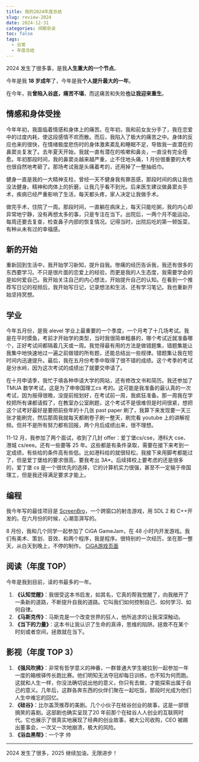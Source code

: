 ```yaml
---
title: 我的2024年度总结
slug: review-2024
date: 2024-12-31
categories: 闲聊杂谈
toc: false
tags:
  - 日常
  - 年度总结
---
```


2024 发生了很多事，是我**人生重大的一个节点**。

今年是我 **18 岁成年**了，今年是我**个人提升最大的一年**。

在今年，我**曾陷入谷底，痛苦不堪**，而这痛苦和失败**也让我迎来重生**。

## 情感和身体受挫
今年年初，我面临着情感和身体上的痛苦。在年初，我和前女友分手了，我在恋爱中的过度内耗，使这段感情不欢而散。而后，我陷入了极大的痛苦之中。身体的反应也来的很快，在情绪极度悲伤时的身体激素紊乱和睡眠不足，导致我一直潜在的鼻窦炎复发了。去年夏天开始，我就一直有潜在的咳嗽和鼻炎，一直没有完全痊愈。年初那段时间，我的鼻窦炎越来越严重，止不住地头痛，1 月份很重要的大考也很自然地考砸了。那场考试我是头痛着考的，还用掉了一整抽纸巾。

健身一直是我的一大精神支柱，曾经一天不健身我有罪恶感，那段时间的病让我也没法健身。精神和肉体上的折磨，让我几乎看不到光。后来医生建议做鼻窦炎手术，疾病已经严重影响了生活，每天都头疼，家人决定让我做手术。

做完手术，住院了一周。那段时间，一直躺在病床上，每天只能吃粥，我的内心却异常地宁静，没有再想太多的事，只是专注在当下。出院后，一两个月不能运动，每周还要去复查，检查鼻子内部的恢复情况。记得当时，出院后吃的第一顿饭菜，有种从未有过的幸福感。

## 新的开始
重新回到生活中，我开始学习新知，提升自我。惨痛的经历告诉我，我还有很多的东西要学习。不只是很片面的恋爱上的经验，而更是我的人生态度，我需要学会的是如何爱自己。我开始关注自己的内心想法，开始提升自己的认知。在看到一个推荐写日记的视频后，我开始写日记，记录想法和生活、还有学习笔记。我也重新开始坚持冥想。

## 学业
今年五月份，是我 alevel 学业上最重要的一个季度，一个月考了十几场考试。我是在平时摸鱼，考前才开始学的类型，当时我很简单粗暴的，哪个考试近就准备哪个，正好考试间都隔着几天或一周。我觉得最有用的方法是做错题集，错题集能让我集中地快速地过一遍之前做错的所有题，还能总结出一些规律。错题集让我在短时间内迅速提升。最后，我在五月份考季中取得了很不错的成绩。这个考季的考试是分水岭，因为这次考试的成绩出了就要交申请了。

在十月申请季，我忙于填各种申请大学的网站，还有修改文书和简历。我还参加了 TMUA 数学考试，这是为了申帝国理工cs 考的。这可能是我准备的最认真的一次考试，因为报得很晚，没提前规划好，在考试前一周，我疯狂准备。那一周我在学校把所有课都请假了，在教室办公室刷题，这个考试不是很难但是时间很紧，想把这个试考好最好是要把前些年的十几张 past paper 刷了，我算下来发现要一天三张才能刷完，然后那周我就每天都刷卷子刷一整天，刷完看 youtube 上的讲解视频。但并不是所有努力都有回报，两个月后成绩出来，很不理想。

11-12 月，我参加了两个面试，收到了几封 offer：爱丁堡cs/cse，港科大 cse、港城 cs/eee。还有一些要等 25 年。这些都是有条件录取，需要在接下来考到一定成绩，有些给的条件高有些低。比如港科给的就很轻松，我接下来用脚考都能过了，但是爱丁堡给的要求很高，要我考出 3A*。后续择校上要考虑的还是很多的，爱丁堡 cs 是一个很优先的选择，它的计算机实力很强，甚至不一定输于帝国理工，但是我还得满足要求才能上。

## 编程
我今年写的最佳项目是 [ScreenBro](https://github.com/kmeykranz/ScreenBro)，一个跨窗口的射击游戏，用 SDL 2 和 C++开发的。在六月份的时候，心潮澎湃写的。

8 月份，我和几个同学一起参加了 CiGA GameJam，在 48 小时内开发游戏。我们有美术、策划、音效、和两个程序，我是程序。很特别的一次经历，坐在那一整天，从白天到晚上，不停的制作。
[CiGA游戏页面](https://www.gmhub.com/game/5047)

## 阅读（年度 TOP）
今年是我到目前，读的书最多的一年。

1. **《认知觉醒》**：我很受这本书启发，如其名，它真的帮我觉醒了，向我敞开了一条新的道路，不断提升自我的道路。它叫我们如何控制自己、如何学习、如何自律。
2. **《马斯克传》**：马斯克是一个改变世界的狂人，他所追求的让我深深触动。
3. **《当下的力量》**：这本书让我认识了生命的真谛，思维的陷阱。拯救不在某个时刻或者空间，拯救就在当下。

## 影视（年度 TOP 3）
1. **《强风吹拂》**：非常有哲学意义的神番，一群普通大学生被拉到一起参加一年一度的箱根驿传长跑比赛。他们明知无法夺冠却每日训练，也不知为何而跑。这就和人生一样，你没法确切说出他的意义，你只有去做，才能探索出属于自己的意义。几年后，这群各奔东西的伙伴们聚在一起吃饭，那段时光成为他们人生中难忘的回忆。
2. **《硅谷》**：比尔盖茨推荐的美剧。几个小伙子在硅谷创业的故事，这是一部很搞笑的喜剧。这部剧也确实呈现了20 年前那个在硅谷人人创业的互联网时代。它也展示了很真实地展现了经典的创业故事，被大公司收购，CEO 被踢出董事会，一次又一次地崩溃，极大的风险。
3. **《浴血黑帮》**：一个字 帅

---
2024 发生了很多，2025 继续加油，无限进步！